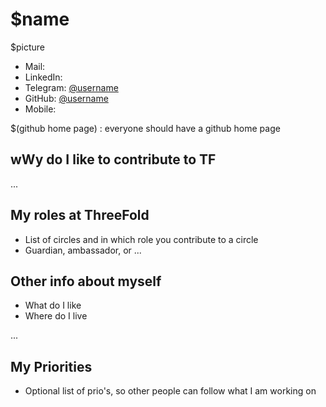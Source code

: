 # $name

$picture

- Mail: [](mailto:)
- LinkedIn:
- Telegram: [@username](https://t.me/username)
- GitHub: [@username](https://github.com/username)
- Mobile: 


$(github home page)  : everyone should have a github home page

## wWy do I like to contribute to TF

...

## My roles at ThreeFold

- List of circles and in which role you contribute to a circle
- Guardian, ambassador, or ...


## Other info about myself

- What do I like
- Where do I live 

...


## My Priorities 

- Optional list of prio's, so other people can follow what I am working on

